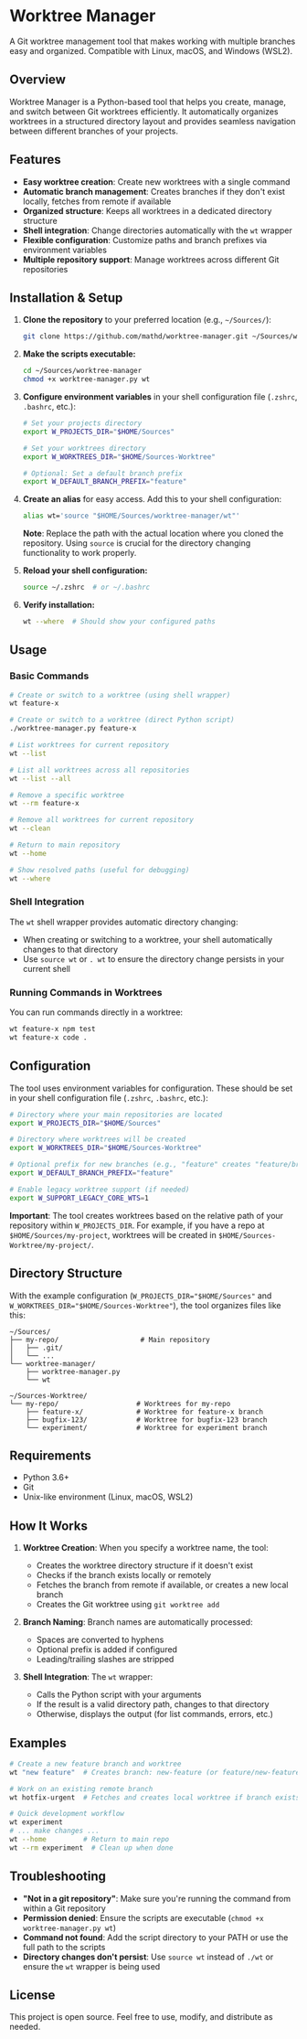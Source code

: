 # Worktree Manager

A Git worktree management tool that makes working with multiple branches easy and organized. Compatible with Linux, macOS, and Windows (WSL2).

## Overview

Worktree Manager is a Python-based tool that helps you create, manage, and switch between Git worktrees efficiently. It automatically organizes worktrees in a structured directory layout and provides seamless navigation between different branches of your projects.

## Features

- **Easy worktree creation**: Create new worktrees with a single command
- **Automatic branch management**: Creates branches if they don't exist locally, fetches from remote if available
- **Organized structure**: Keeps all worktrees in a dedicated directory structure
- **Shell integration**: Change directories automatically with the `wt` wrapper
- **Flexible configuration**: Customize paths and branch prefixes via environment variables
- **Multiple repository support**: Manage worktrees across different Git repositories

## Installation & Setup

1. **Clone the repository** to your preferred location (e.g., `~/Sources/`):
   ```bash
   git clone https://github.com/mathd/worktree-manager.git ~/Sources/worktree-manager
   ```

2. **Make the scripts executable:**
   ```bash
   cd ~/Sources/worktree-manager
   chmod +x worktree-manager.py wt
   ```

3. **Configure environment variables** in your shell configuration file (`.zshrc`, `.bashrc`, etc.):
   ```bash
   # Set your projects directory
   export W_PROJECTS_DIR="$HOME/Sources"

   # Set your worktrees directory
   export W_WORKTREES_DIR="$HOME/Sources-Worktree"

   # Optional: Set a default branch prefix
   export W_DEFAULT_BRANCH_PREFIX="feature"
   ```

4. **Create an alias** for easy access. Add this to your shell configuration:
   ```bash
   alias wt='source "$HOME/Sources/worktree-manager/wt"'
   ```

   **Note**: Replace the path with the actual location where you cloned the repository. Using `source` is crucial for the directory changing functionality to work properly.

5. **Reload your shell configuration:**
   ```bash
   source ~/.zshrc  # or ~/.bashrc
   ```

6. **Verify installation:**
   ```bash
   wt --where  # Should show your configured paths
   ```

## Usage

### Basic Commands

```bash
# Create or switch to a worktree (using shell wrapper)
wt feature-x

# Create or switch to a worktree (direct Python script)
./worktree-manager.py feature-x

# List worktrees for current repository
wt --list

# List all worktrees across all repositories
wt --list --all

# Remove a specific worktree
wt --rm feature-x

# Remove all worktrees for current repository
wt --clean

# Return to main repository
wt --home

# Show resolved paths (useful for debugging)
wt --where
```

### Shell Integration

The `wt` shell wrapper provides automatic directory changing:
- When creating or switching to a worktree, your shell automatically changes to that directory
- Use `source wt` or `. wt` to ensure the directory change persists in your current shell

### Running Commands in Worktrees

You can run commands directly in a worktree:
```bash
wt feature-x npm test
wt feature-x code .
```

## Configuration

The tool uses environment variables for configuration. These should be set in your shell configuration file (`.zshrc`, `.bashrc`, etc.):

```bash
# Directory where your main repositories are located
export W_PROJECTS_DIR="$HOME/Sources"

# Directory where worktrees will be created
export W_WORKTREES_DIR="$HOME/Sources-Worktree"

# Optional prefix for new branches (e.g., "feature" creates "feature/branch-name")
export W_DEFAULT_BRANCH_PREFIX="feature"

# Enable legacy worktree support (if needed)
export W_SUPPORT_LEGACY_CORE_WTS=1
```

**Important**: The tool creates worktrees based on the relative path of your repository within `W_PROJECTS_DIR`. For example, if you have a repo at `$HOME/Sources/my-project`, worktrees will be created in `$HOME/Sources-Worktree/my-project/`.

## Directory Structure

With the example configuration (`W_PROJECTS_DIR="$HOME/Sources"` and `W_WORKTREES_DIR="$HOME/Sources-Worktree"`), the tool organizes files like this:

```
~/Sources/
├── my-repo/                    # Main repository
│   ├── .git/
│   └── ...
└── worktree-manager/
    ├── worktree-manager.py
    └── wt

~/Sources-Worktree/
└── my-repo/                   # Worktrees for my-repo
    ├── feature-x/             # Worktree for feature-x branch
    ├── bugfix-123/            # Worktree for bugfix-123 branch
    └── experiment/            # Worktree for experiment branch
```

## Requirements

- Python 3.6+
- Git
- Unix-like environment (Linux, macOS, WSL2)

## How It Works

1. **Worktree Creation**: When you specify a worktree name, the tool:
   - Creates the worktree directory structure if it doesn't exist
   - Checks if the branch exists locally or remotely
   - Fetches the branch from remote if available, or creates a new local branch
   - Creates the Git worktree using `git worktree add`

2. **Branch Naming**: Branch names are automatically processed:
   - Spaces are converted to hyphens
   - Optional prefix is added if configured
   - Leading/trailing slashes are stripped

3. **Shell Integration**: The `wt` wrapper:
   - Calls the Python script with your arguments
   - If the result is a valid directory path, changes to that directory
   - Otherwise, displays the output (for list commands, errors, etc.)

## Examples

```bash
# Create a new feature branch and worktree
wt "new feature"  # Creates branch: new-feature (or feature/new-feature with prefix)

# Work on an existing remote branch
wt hotfix-urgent  # Fetches and creates local worktree if branch exists on remote

# Quick development workflow
wt experiment
# ... make changes ...
wt --home         # Return to main repo
wt --rm experiment  # Clean up when done
```

## Troubleshooting

- **"Not in a git repository"**: Make sure you're running the command from within a Git repository
- **Permission denied**: Ensure the scripts are executable (`chmod +x worktree-manager.py wt`)
- **Command not found**: Add the script directory to your PATH or use the full path to the scripts
- **Directory changes don't persist**: Use `source wt` instead of `./wt` or ensure the `wt` wrapper is being used

## License

This project is open source. Feel free to use, modify, and distribute as needed.
